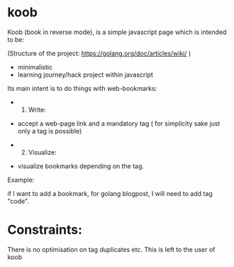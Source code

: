 # koob

Koob (book in reverse mode), is a simple javascript page which is intended to be:

(Structure of the project: https://golang.org/doc/articles/wiki/ )


- minimalistic
- learning journey/hack project within javascript

Its main intent is to do things with web-bookmarks:

* 1) Write:
- accept a web-page link and a mandatory tag ( for simplicity sake just only a tag is possible)

* 2) Visualize:

- visualize bookmarks depending on the tag.

Example:

if I want to add a bookmark, for golang blogpost, I will need to add tag "code".


# Constraints:

There is no optimisation on tag duplicates etc. This is left to the user of koob
